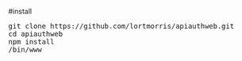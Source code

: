 #install
<pre>
git clone https://github.com/lortmorris/apiauthweb.git
cd apiauthweb
npm install
/bin/www
</pre>
